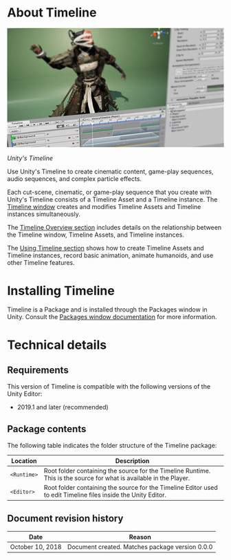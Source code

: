 # About Timeline

![Unity's Timeline](images/timeline_splash.png)

_Unity's Timeline_

Use Unity's Timeline to create cinematic content, game-play sequences, audio sequences, and complex particle effects.

Each cut-scene, cinematic, or game-play sequence that you create with Unity's Timeline consists of a Timeline Asset and
a Timeline instance. The [Timeline window](tl_window.md) creates and modifies Timeline Assets and Timeline instances
simultaneously.

The [Timeline Overview section](tl_about.md) includes details on the relationship between the Timeline window, Timeline
Assets, and Timeline instances.

The [Using Timeline section](wf_about.md) shows how to create Timeline Assets and Timeline instances, record basic
animation, animate humanoids, and use other Timeline features.

# Installing Timeline

Timeline is a Package and is installed through the Packages window in Unity. Consult
the [Packages window documentation](https://docs.unity3d.com/Manual/upm-ui.html) for more information.

# Technical details

## Requirements

This version of Timeline is compatible with the following versions of the Unity Editor:

* 2019.1 and later (recommended)

## Package contents

The following table indicates the folder structure of the Timeline package:

|Location|Description|
|---|---|
|`<Runtime>`|Root folder containing the source for the Timeline Runtime. This is the source for what is available in the Player. |
|`<Editor>`|Root folder containing the source for the Timeline Editor used to edit Timeline files inside the Unity Editor.|

## Document revision history

|Date|Reason|
|---|---|
|October 10, 2018|Document created. Matches package version 0.0.0|
